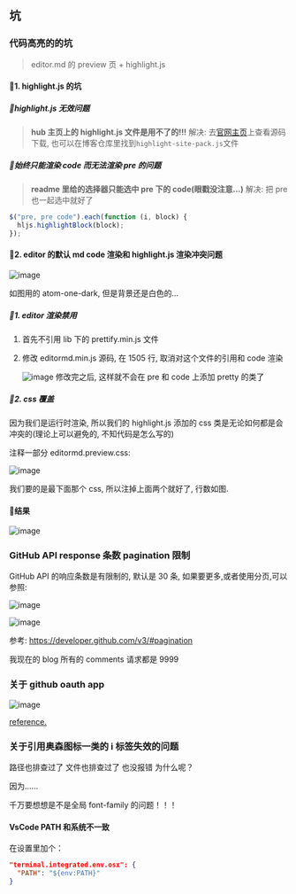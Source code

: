 ## 坑

### 代码高亮的的坑

> editor.md 的 preview 页 + highlight.js

#### :small_blue_diamond:1. highlight.js 的坑

##### :small_orange_diamond:highlight.js 无效问题

> **hub 主页上的 highlight.js 文件是用不了的!!!**
> 解决: 去[官网主页]()上查看源码下载, 也可以在博客仓库里找到`highlight-site-pack.js`文件

##### :small_orange_diamond:始终只能渲染 code 而无法渲染 pre 的问题

> **readme 里给的选择器只能选中 pre 下的 code(眼戳没注意...)**
> 解决: 把 pre 也一起选中就好了

```js
$("pre, pre code").each(function (i, block) {
  hljs.highlightBlock(block);
});
```

#### :small_blue_diamond:2. editor 的默认 md code 渲染和 highlight.js 渲染冲突问题

![image](https://user-images.githubusercontent.com/23525754/39576589-3bab975a-4f11-11e8-9a2c-1bb3ea38ab73.png)

如图用的 atom-one-dark, 但是背景还是白色的...

##### :small_orange_diamond:1. editor 渲染禁用

1. 首先不引用 lib 下的 prettify.min.js 文件
2. 修改 editormd.min.js 源码, 在 1505 行, 取消对这个文件的引用和 code 渲染

   ![image](https://user-images.githubusercontent.com/23525754/39576049-4d6e24d2-4f0f-11e8-9532-9d6b5c54389a.png)
   修改完之后, 这样就不会在 pre 和 code 上添加 pretty 的类了

##### :small_orange_diamond:2. css 覆盖

因为我们是运行时渲染, 所以我们的 highlight.js 添加的 css 类是无论如何都是会冲突的(理论上可以避免的, 不知代码是怎么写的)

注释一部分 editormd.preview.css:

![image](https://user-images.githubusercontent.com/23525754/39576285-3c0ceed4-4f10-11e8-8c24-685d894994b6.png)

我们要的是最下面那个 css, 所以注掉上面两个就好了, 行数如图.

#### :small_blue_diamond:结果

![image](https://user-images.githubusercontent.com/23525754/39576723-b592211a-4f11-11e8-8b5f-c60303166ce6.png)

### GitHub API response 条数 pagination 限制

GitHub API 的响应条数是有限制的, 默认是 30 条, 如果要更多,或者使用分页,可以参照:

![image](https://user-images.githubusercontent.com/23525754/39813936-fe5352ea-53c4-11e8-9f10-79741b895d3a.png)

![image](https://user-images.githubusercontent.com/23525754/39813946-06fa84c2-53c5-11e8-9a35-6e95ea0502f4.png)

参考: https://developer.github.com/v3/#pagination

我现在的 blog 所有的 comments 请求都是 9999

### 关于 github oauth app

![image](https://user-images.githubusercontent.com/23525754/39562055-124667c6-4edc-11e8-91af-d1bfcfe540fd.png)

[reference.](https://github.com/timqian/my-notes/issues/9)

### 关于引用奥森图标一类的 i 标签失效的问题

路径也排查过了 文件也排查过了 也没报错 为什么呢？

因为......

千万要想想是不是全局 font-family 的问题！！！

#### VsCode PATH 和系统不一致

在设置里加个：

```json
"terminal.integrated.env.osx": {
  "PATH": "${env:PATH}"
}
```
